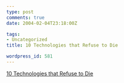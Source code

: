 ```yaml
---
type: post
comments: true
date: 2004-02-04T23:18:00Z

tags:
- Uncategorized
title: 10 Technologies that Refuse to Die

wordpress_id: 581
---
```


[10 Technologies that Refuse to Die](http://www.technologyreview.com/articles/scigliano0204.asp?trk=nl)

